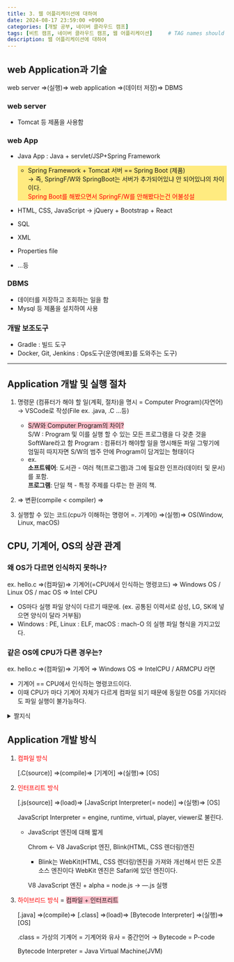 ```yaml
---
title: 3. 웹 어플리케이션에 대하여
date: 2024-08-17 23:59:00 +0900
categories: [개발 공부, 네이버 클라우드 캠프]
tags: [비트 캠프, 네이버 클라우드 캠프, 웹 어플리케이션]     # TAG names should always be lowercase
description: 웹 어플리케이션에 대하여
---
```


## web Application과 기술
web server ⇒(실행)⇒ web application ⇒(데이터 저장)⇒ DBMS

### web server
- Tomcat 등 제품을 사용함

### web App

- Java App : Java + servlet/JSP+Spring Framework
    <div style="background-color:#FFEB80">

    - Spring Framework + Tomcat 서버 == Spring Boot (제품)<br>
    → 즉, SpringF/W와 SpringBoot는 서버가 추가되어있냐 안 되어있냐의 차이이다.<br>
        <span style="color:red">Spring Boot를 해봤으면서 SpringF/W를 안해봤다는건 어불성설</span>
         
    </div>
- HTML, CSS, JavaScript → jQuery + Bootstrap + React
- SQL
- XML
- Properties file
- …등

### DBMS

- 데이터를 저장하고 조회하는 일을 함
- Mysql 등 제품을 설치하여 사용

### 개발 보조도구

- Gradle : 빌드 도구
- Docker, Git, Jenkins : Ops도구(운영(배포)를 도와주는 도구)

---

## Application 개발 및 실행 절차

1. 명령문 (컴퓨터가 해야 할 일(계획, 절차)을 명시 = Computer Program)(자연어)
→ VSCode로 작성(File ex. .java, .C …등)
    - <span style="background-color:pink">S/W와 Computer Program의 차이?</span>   
    S/W : Program 및 이를 실행 할 수 있는 모든 프로그램을 다 갖춘 것을 SoftWare라고 함
    Program :  컴퓨터가 해야할 일을 명시해둔 파일
    그렇기에 엄밀히 따지자면 S/W의 범주 안에 Program이 담겨있는 형태이다
    - ex.   
        **소프트웨어**: 도서관 - 여러 책(프로그램)과 그에 필요한 인프라(데이터 및 문서)를 포함.   
        **프로그램**: 단일 책 - 특정 주제를 다루는 한 권의 책.
        
2. ⇒ 변환(compile < compiler) ⇒
3. 실행할 수 있는 코드(cpu가 이해하는 명령어 =. 기계어) ⇒(실행)⇒ OS(Window, Linux, macOS)

## CPU, 기계어, OS의 상관 관계

### 왜 OS가 다르면 인식하지 못하나?

ex. hello.c ⇒(컴파일)⇒ 기계어(=CPU에서 인식하는 명령코드) ⇒
      Windows OS / Linux OS / mac OS ⇒ Intel CPU

- OS마다 실행 파일 양식이 다르기 때문에. (ex. 공통된 이력서로 삼성, LG, SK에 넣으면 양식이 달라 거부됨)
- Windows : PE, Linux : ELF, macOS : mach-O 의 실행 파일 형식을 가지고있다.

### 같은 OS에 CPU가 다른 경우는?

ex. hello.c ⇒(컴파일)⇒ 기계어 ⇒ Windows OS ⇒ IntelCPU / ARMCPU 라면

- 기계어 == CPU에서 인식하는 명령코드이다.
- 이때 CPU가 마다 기계어 자체가 다르게 컴파일 되기 때문에 동일한 OS를 가지더라도
파일 실행이 불가능하다.   

<details markdown="1">
<summary markdown="span">짤지식</summary>

- 리버스 엔지니어링 : 컴파일한 (인간의 언어 > 기계언어) 것을 다시 인간의 언어로 최적화하여 번역   
- unix의 경우 컴파일러를 내장하고 있음

</details>

## Application 개발 방식

1. <span style="color:red">컴파일 방식</span>
    
    [.C(source)] ⇒(compile)⇒ [기계어] ⇒(실행)⇒ [OS]
    
2. <span style="color:red">인터프리트 방식</span>
    
    [.js(source)] ⇒(load)⇒ [JavaScript Interpreter(= node)] ⇒(실행)⇒ [OS]
    
    JavaScript Interpreter = engine, runtime, virtual, player, viewer로 불린다.
    
    - JavaScript 엔진에 대해 짧게
        
        Chrom ← V8 JavaScript 엔진, Blink(HTML, CSS 렌더링)엔진
        
        - Blink는 WebKit(HTML, CSS 렌더링)엔진을 가져와 개선해서 만든 오픈 소스 엔진이다
        WebKit 엔진은 Safari에 있던 엔진이다.
        
        V8 JavaScript 엔진 + alpha = node.js → —.js 실행
        
3. <span style="color:red">하이브리드 방식</span> = <span style="background-color:pink">컴파일 + 인터프리트
    
    [.java] ⇒(compile)⇒ [.class] ⇒(load)⇒ [Bytecode Interpreter] ⇒(실행)⇒ [OS]
    
    .class = 가상의 기계어 = 기계어와 유사 = 중간언어 → Bytecode = P-code
    
    Bytecode Interpreter = Java Virtual Machine(JVM)